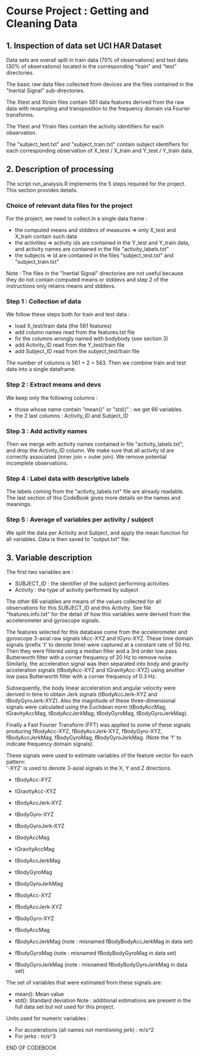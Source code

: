 # Course Project : Getting and Cleaning Data

## 1. Inspection of data set UCI HAR Dataset
Data sets are overall split in train data (70% of observations) and test data (30% of observations) located in the corresponding "train" and "test" directories.

The basic raw data files collected from devices are the files contained in the "Inertial Signal" sub-directories.

The Xtest and Xtrain files contain 561 data features derived from the raw data with resampling and transposition to the frequency domain via Fourier transforms.

The Ytest and Ytrain files contain the activity identifiers for each observation.

The "subject_test.txt" and "subject_train.txt" contain subject identifiers for each corresponding observation of X_test / X_train and Y_test / Y_train data.

## 2. Description of processing
The script run_analysis.R implements the 5 steps required for the project. This section provides details.

### Choice of relevant data files for the project
For the project, we need to collect in a single data frame :
* the computed means and stddevs of measures => only X_test and X_train contain such data
* the activities => activity ids are contained in the Y_test and Y_train data, and activity names are contained in the file "activity_labels.txt" 
* the subjects => id are contained in the files "subject_test.txt" and "subject_train.txt"

Note : The files in the "Inertial Signal" directories are not useful because they do not contain computed means or stddevs and step 2 of the instructions only retains means and stddevs.

### Step 1 : Collection of data

We follow these steps both for train and test data :
* load X_test/train data (the 561 features)
* add column names read from the features.txt file
* fix the columns wrongly named with bodybody (see section 3)
* add Activity_ID read from the Y_test/train file
* add Subject_ID read from the subject_test/train file

The number of columns is 561 + 2 = 563.
Then we combine train and test data into a single dataframe.

### Step 2 : Extract means and devs
We keep only the following columns :
* those whose name contain "mean()" or "std()" : we get 66 variables
* the 2 last columns : Activity_ID and Subject_ID

### Step 3 : Add activity names
Then we merge with activity names contained in file "activity_labels.txt", and drop the Activity_ID column.
We make sure that all activity id are correctly associated (inner join = outer join).
We remove potential incomplete observations.

### Step 4 : Label data with descriptive labels
The labels coming from the "activity_labels.txt" file are already readable. 
The last section of this CodeBook gives more details on the names and meanings.

### Step 5 : Average of variables per activity / subject
We split the data per Activity and Subject, and apply the mean function for all variables.
Data is then saved to "output.txt" file.

## 3. Variable description
The first two variables are :
* SUBJECT_ID : the identifier of the subject performing activities
* Activity : the type of activity performed by subject

The other 66 variables are means of the values collected for all observations for this SUBJECT_ID and this Activity.
See file "features.info.txt" for the detail of how this variables were derived from the accelerometer and gyroscope signals.

The features selected for this database come from the accelerometer and gyroscope 3-axial raw signals tAcc-XYZ and tGyro-XYZ. These time domain signals (prefix 't' to denote time) were captured at a constant rate of 50 Hz. Then they were filtered using a median filter and a 3rd order low pass Butterworth filter with a corner frequency of 20 Hz to remove noise. Similarly, the acceleration signal was then separated into body and gravity acceleration signals (tBodyAcc-XYZ and tGravityAcc-XYZ) using another low pass Butterworth filter with a corner frequency of 0.3 Hz. 

Subsequently, the body linear acceleration and angular velocity were derived in time to obtain Jerk signals (tBodyAccJerk-XYZ and tBodyGyroJerk-XYZ). Also the magnitude of these three-dimensional signals were calculated using the Euclidean norm (tBodyAccMag, tGravityAccMag, tBodyAccJerkMag, tBodyGyroMag, tBodyGyroJerkMag). 

Finally a Fast Fourier Transform (FFT) was applied to some of these signals producing fBodyAcc-XYZ, fBodyAccJerk-XYZ, fBodyGyro-XYZ, fBodyAccJerkMag, fBodyGyroMag, fBodyGyroJerkMag. (Note the 'f' to indicate frequency domain signals). 

These signals were used to estimate variables of the feature vector for each pattern:  
'-XYZ' is used to denote 3-axial signals in the X, Y and Z directions.

* tBodyAcc-XYZ
* tGravityAcc-XYZ
* tBodyAccJerk-XYZ
* tBodyGyro-XYZ
* tBodyGyroJerk-XYZ
* tBodyAccMag
* tGravityAccMag
* tBodyAccJerkMag
* tBodyGyroMag
* tBodyGyroJerkMag

* fBodyAcc-XYZ
* fBodyAccJerk-XYZ
* fBodyGyro-XYZ
* fBodyAccMag
* fBodyAccJerkMag (note : misnamed fBodyBodyAccJerkMag in data set)
* fBodyGyroMag (note : misnamed fBodyBodyGyroMag in data set)
* fBodyGyroJerkMag (note : misnamed fBodyBodyGyroJerkMag in data set)

The set of variables that were estimated from these signals are: 
* mean(): Mean value
* std(): Standard deviation
Note : additional estimations are present in the full data set but not used for this project.

Units used for numeric variables :
* For accelerations (all names not mentioning jerk) : m/s^2
* For jerks : m/s^3

END OF CODEBOOK
